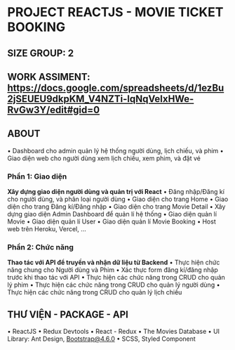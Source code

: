 # PROJECT REACTJS - MOVIE TICKET BOOKING

## SIZE GROUP: 2

## WORK ASSIMENT: https://docs.google.com/spreadsheets/d/1ezBu2jSEUEU9dkpKM_V4NZTi-lqNqVeIxHWe-RvGw3Y/edit#gid=0

## ABOUT

• Dashboard cho admin quản lý hệ thống người dùng, lịch chiếu, và phim
• Giao diện web cho người dùng xem lịch chiếu, xem phim, và đặt vé

### Phần 1: Giao diện

**Xây dựng giao diện người dùng và quản trị với React**
• Đăng nhập/Đăng kí cho người dùng, và phân loại người dùng
• Giao diện cho trang Home
• Giao diện cho trang Đăng kí/Đăng nhập
• Giao diện cho trang Movie Detail
• Xây dựng giao diện Admin Dashboard để quản lí hệ thống
• Giao diện quản lí Movie
• Giao diện quản lí User
• Giao diện quản lí Movie Booking
• Host web trên Heroku, Vercel, …

### Phần 2: Chức năng

**Thao tác với API để truyền và nhận dữ liệu từ Backend**
• Thực hiện chức năng chung cho Người dùng và Phim
• Xác thực form đăng kí/đăng nhập trước khi thao tác với API
• Thực hiện các chức năng trong CRUD cho quản lý phim
• Thực hiện các chức năng trong CRUD cho quản lý người dùng
• Thực hiện các chức năng trong CRUD cho quản lý lịch chiếu

## THƯ VIỆN - PACKAGE - API
• ReactJS
• Redux Devtools
• React - Redux
• The Movies Database
• UI Library: Ant Design, Bootstrap@4.6.0
• SCSS, Styled Component
